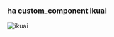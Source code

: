 ### ha custom_component ikuai

![ikuai](https://user-images.githubusercontent.com/16587914/202067676-347cbcde-f95a-44c5-8440-402f9eebc23b.jpg)
